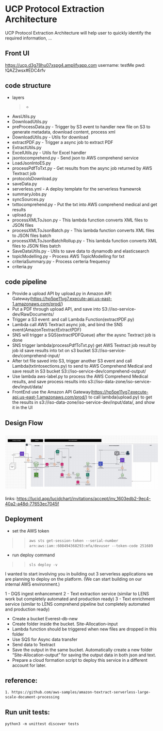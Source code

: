 # UCP Protocol Extraction Architecture

UCP Protocol Extraction Architecture will help user to quickly identify the required information, ...

## Front UI
https://ucp.d3g78hu07xspg4.amplifyapp.com
username: testMe
pwd: !QAZ2wsx#EDC4rfv
## code structure
- layers
   > - 
- AwsUtils.py
- DownloadUtils.py
- preProcessData.py - Trigger by S3 event to handler new file on S3 to generate metadata, download content, process xml
- DownloadUtils.py  - Utils for download
- extractPDF.py     -  Trigger a async job to extract PDF
- ExtractUtils.py
- ExcelUtils.py     - Utils for Excel handler
- jsontocomprehend.py   - Send json to AWS comprehend service
- LoadJsonIntoES.py
- processPdfToTxt.py    - Get results from the async job returned by AWS Textract job
- protocolsDownload.py
- saveData.py
- serverless.yml       - A deploy template for the serverless framewrok
- summaryJobs.py
- syncSources.py
- txttocomprehend.py    - Put the txt into AWS comprehend medical and get results
- upload.py
- processXMLToJson.py   - This lambda function converts XML files to JSON files
- processXMLToJsonBatch.py   - This lambda function converts XML files to JSON files batch
- processXMLToJsonBatchRollup.py   - This lambda function converts XML files to JSON files batch
- SaveDataUtils.py     - Utils to save data to dynamodb and elasticsearch
- topicModelling.py    - Process AWS TopicModelling for txt
- criteriaSummary.py   - Process certeria frequency
- criteria.py

## code pipeline
- Provide a upload API by upload.py in Amazon API Gateway(https://hp5pe11vg7.execute-api.us-east-1.amazonaws.com/prod/)
- Put a PDF through upload API, and save into S3://iso-service-dev/RawDocuments/
- Trigger a S3 event: and call Lambda Function(extractPDF.py)
- Lambda call AWS Textract async job, and bind the SNS event(AmazonTextractExtractPDF)
- SNS will trigger a SQS(extractPDFQueue) after the aysnc Textract job is done
- SNS trigger lambda(processPdfToTxt.py) get AWS Textract job result by job id save results into txt on s3 bucket S3://iso-service-dev/comprehend-input/
- After txt file saved into S3, trigger another S3 event and call Lambda(txtintosections.py) to send to AWS Comprehend Medical and save result in S3 bucket S3://iso-service-dev/comprehend-output/
- Use lambda aws-label.py to process the AWS Comprehend Medical results, and save process results into s3://iso-data-zone/iso-service-dev/input/data/
- FrontEnd use the Amazon API Gateway(https://hp5pe11vg7.execute-api.us-east-1.amazonaws.com/prod/) to call lambda(upload.py) to get the results in s3://iso-data-zone/iso-service-dev/input/data/, and show it in the UI

## Design Flow
![Architecture](docs/images/arch.jpg)
-

links: https://lucid.app/lucidchart/invitations/accept/inv_1603edb2-9ec4-40a2-a48d-77653ec7045f
## Deployment
- set the AWS token
>  > ``aws sts get-session-token --serial-number arn:aws:iam::608494368293:mfa/devuser --token-code 251689``
- run deploy command
>  > ```sls deploy -v```

I wanted to start involving you in building out 3 serverless applications 
  we are planning to deploy on the platform. (We can start building on our internal AWS environment.)

1 - DQS ingest enhancement
2 - Text extraction service (similar to LENS work but completely automated and production ready)
3 - Text enrichment service (similar to LENS comprehend pipeline but completely automated and production ready)

- Create a bucket Everest-db-new
- Create folder inside the bucket. Site-Allocation-input
- Lambda function should be triggered when new files are dropped in this folder
- Use SQS for Async data transfer
- Send data to Textract
- Save the output in the same bucket. Automatically create a new folder “Site-Allocation-output” for saving the output data in both json and text.
- Prepare a cloud formation script to deploy this service in a different account for later.

## reference:
    1. https://github.com/aws-samples/amazon-textract-serverless-large-scale-document-processing

## Run unit tests:
    python3 -m unittest discover tests


## 